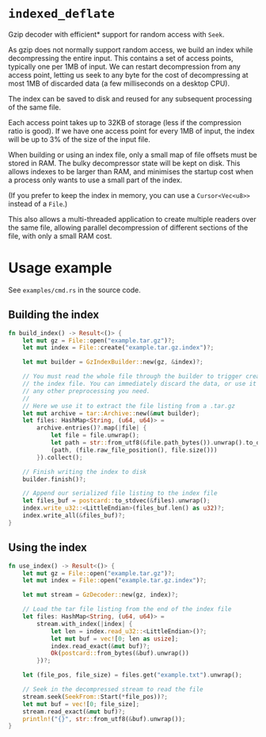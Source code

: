 # `indexed_deflate`

Gzip decoder with efficient* support for random access with `Seek`.

As gzip does not normally support random access, we build an index while decompressing the
entire input. This contains a set of access points, typically one per 1MB of input.
We can restart decompression from any access point, letting us seek to any byte for the
cost of decompressing at most 1MB of discarded data (a few milliseconds on a desktop CPU).

The index can be saved to disk and reused for any subsequent processing of the same file.

Each access point takes up to 32KB of storage (less if the compression ratio is good).
If we have one access point for every 1MB of input, the index will be up to 3% of
the size of the input file.

When building or using an index file, only a small map of file offsets must be stored
in RAM. The bulky decompressor state will be kept on disk. This allows indexes to be larger
than RAM, and minimises the startup cost when a process only wants to use a small part of the
index.

(If you prefer to keep the index in memory, you can use a `Cursor<Vec<u8>>` instead of a `File`.)

This also allows a multi-threaded application to create multiple readers over the same file,
allowing parallel decompression of different sections of the file, with only a small RAM cost.

# Usage example

See `examples/cmd.rs` in the source code.

## Building the index

```rust
fn build_index() -> Result<()> {
    let mut gz = File::open("example.tar.gz")?;
    let mut index = File::create("example.tar.gz.index")?;

    let mut builder = GzIndexBuilder::new(gz, &index)?;

    // You must read the whole file through the builder to trigger creation of
    // the index file. You can immediately discard the data, or use it to perform
    // any other preprocessing you need.
    //
    // Here we use it to extract the file listing from a .tar.gz
    let mut archive = tar::Archive::new(&mut builder);
    let files: HashMap<String, (u64, u64)> =
        archive.entries()?.map(|file| {
            let file = file.unwrap();
            let path = str::from_utf8(&file.path_bytes()).unwrap().to_owned();
            (path, (file.raw_file_position(), file.size()))
        }).collect();

    // Finish writing the index to disk
    builder.finish()?;

    // Append our serialized file listing to the index file
    let files_buf = postcard::to_stdvec(&files).unwrap();
    index.write_u32::<LittleEndian>(files_buf.len() as u32)?;
    index.write_all(&files_buf)?;
}
```

## Using the index

```rust
fn use_index() -> Result<()> {
    let mut gz = File::open("example.tar.gz")?;
    let mut index = File::open("example.tar.gz.index")?;

    let mut stream = GzDecoder::new(gz, index)?;

    // Load the tar file listing from the end of the index file
    let files: HashMap<String, (u64, u64)> =
        stream.with_index(|index| {
            let len = index.read_u32::<LittleEndian>()?;
            let mut buf = vec![0; len as usize];
            index.read_exact(&mut buf)?;
            Ok(postcard::from_bytes(&buf).unwrap())
        })?;

    let (file_pos, file_size) = files.get("example.txt").unwrap();

    // Seek in the decompressed stream to read the file
    stream.seek(SeekFrom::Start(*file_pos))?;
    let mut buf = vec![0; file_size];
    stream.read_exact(&mut buf)?;
    println!("{}", str::from_utf8(&buf).unwrap());
}
```